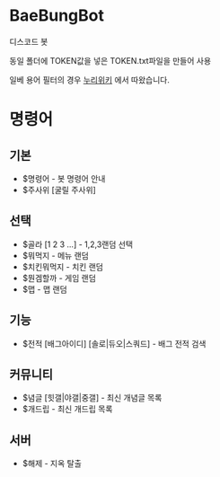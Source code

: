 # BaeBungBot
디스코드 봇

동일 폴더에 TOKEN값을 넣은 TOKEN.txt파일을 만들어 사용

일베 용어 필터의 경우 [누리위키](https://nuriwiki.net/wiki/%EC%9D%BC%EB%B2%A0%EC%A0%80%EC%9E%A5%EC%86%8C/%EC%9A%A9%EC%96%B4) 에서 따왔습니다.

# 명령어
## 기본
* $명령어 - 봇 명령어 안내
* $주사위 [굴릴 주사위]
## 선택 
* $골라 [1 2 3 ...] - 1,2,3랜덤 선택
* $뭐먹지 - 메뉴 랜덤 
* $치킨뭐먹지 - 치킨 랜덤
* $뭔겜할까 - 게임 랜덤 
* $맵 - 맵 랜덤
## 기능 
* $전적 [배그아이디] [솔로|듀오|스쿼드] - 배그 전적 검색
## 커뮤니티
* $념글 [힛갤|야갤|중갤] - 최신 개념글 목록
* $개드립 - 최신 개드립 목록 
## 서버 
* $해제 - 지옥 탈출
